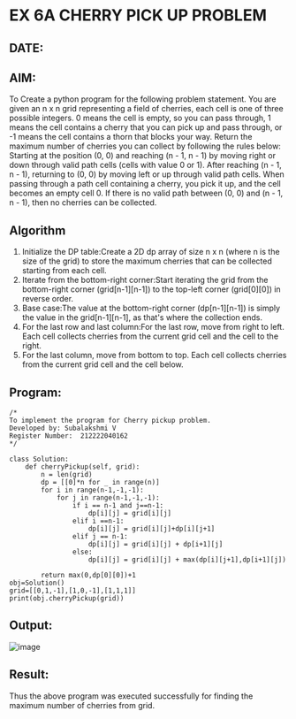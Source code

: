 # EX 6A CHERRY PICK UP PROBLEM
## DATE:
## AIM:
To Create a python program for the following problem statement.
You are given an n x n grid representing a field of cherries, each cell is one of three possible integers.
0	means the cell is empty, so you can pass through,
1	means the cell contains a cherry that you can pick up and pass through, or
-1 means the cell contains a thorn that blocks your way.
Return the maximum number of cherries you can collect by following the rules below:
Starting at the position (0, 0) and reaching (n - 1, n - 1) by moving right or down through valid path cells (cells with value 0 or 1).
After reaching (n - 1, n - 1), returning to (0, 0) by moving left or up through valid path cells.
When passing through a path cell containing a cherry, you pick it up, and the cell becomes an empty cell 0. If there is no valid path between (0, 0) and (n - 1, n - 1), then no cherries can be collected.

## Algorithm
1. Initialize the DP table:Create a 2D dp array of size n x n (where n is the size of the grid) to store 
the maximum cherries that can be collected starting from each cell.
2. Iterate from the bottom-right corner:Start iterating the grid from the bottom-right corner (grid[n-1][n-1]) to the top-left corner (grid[0][0]) in reverse order.
3. Base case:The value at the bottom-right corner (dp[n-1][n-1]) is simply the value in the grid[n-1][n-1], as that's where the collection ends.
4. For the last row and last column:For the last row, move from right to left. Each cell collects cherries from the current grid cell and the cell to the right.
5. For the last column, move from bottom to top. Each cell collects cherries from the current grid cell and the cell below.
## Program:
```
/*
To implement the program for Cherry pickup problem.
Developed by: Subalakshmi V
Register Number:  212222040162
*/
```
```
class Solution:
    def cherryPickup(self, grid):
        n = len(grid)
        dp = [[0]*n for _ in range(n)]
        for i in range(n-1,-1,-1):
            for j in range(n-1,-1,-1):
                if i == n-1 and j==n-1:
                    dp[i][j] = grid[i][j]
                elif i ==n-1:
                    dp[i][j] = grid[i][j]+dp[i][j+1]
                elif j == n-1:
                    dp[i][j] = grid[i][j] + dp[i+1][j]
                else:
                    dp[i][j] = grid[i][j] + max(dp[i][j+1],dp[i+1][j])
                    
        return max(0,dp[0][0])+1             
obj=Solution()
grid=[[0,1,-1],[1,0,-1],[1,1,1]]        
print(obj.cherryPickup(grid))
```
## Output:
![image](https://github.com/user-attachments/assets/4c19b3c0-01a2-4991-baa3-cf68a664aa39)

## Result:
Thus the above program was executed successfully for finding the maximum number of cherries from grid.
